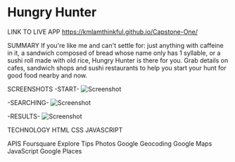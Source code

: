 # Hungry Hunter
LINK TO LIVE APP
https://kmlamthinkful.github.io/Capstone-One/

SUMMARY
If you're like me and can't settle for: 
    just anything with caffeine in it, 
    a sandwich composed of bread whose name only has 1 syllable,
    or a sushi roll made with old rice,
    Hungry Hunter is there for you.
Grab details on cafes, sandwich shops and sushi restaurants to help you start your hunt for good food nearby and now.

SCREENSHOTS
-START-
![Screenshot](https://github.com/kmlamthinkful/Capstone-One/blob/master/screenshots/Capstone%20One_%20Hungry%20Hunter%20-%20Start%20Page.png)

-SEARCHING-
![Screenshot](https://github.com/kmlamthinkful/Capstone-One/blob/master/screenshots/Capstone%20One_%20Hungry%20Hunter%20%20-%20Search.png)

-RESULTS-
![Screenshot](https://github.com/kmlamthinkful/Capstone-One/blob/master/screenshots/Capstone%20One_%20Hungry%20Hunter%20-%20Results.png)


TECHNOLOGY
HTML
CSS
JAVASCRIPT

APIS
Foursquare
    Explore
    Tips
    Photos
Google Geocoding
Google Maps JavaScript
Google Places
